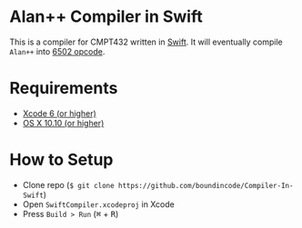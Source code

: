 Alan++ Compiler in Swift
========================

This is a compiler for CMPT432 written in [Swift](https://developer.apple.com/swift/). It will eventually compile `Alan++` into [6502 opcode](http://www.6502.org/tutorials/6502opcodes.html).

Requirements
============

- [Xcode 6 (or higher)](https://developer.apple.com/xcode/)
- [OS X 10.10 (or higher)](https://www.apple.com/osx/)

How to Setup
============
- Clone repo (`$ git clone https://github.com/boundincode/Compiler-In-Swift`)
- Open `SwiftCompiler.xcodeproj` in Xcode
- Press `Build > Run` (<kbd>⌘</kbd> + <kbd>R</kbd>)

